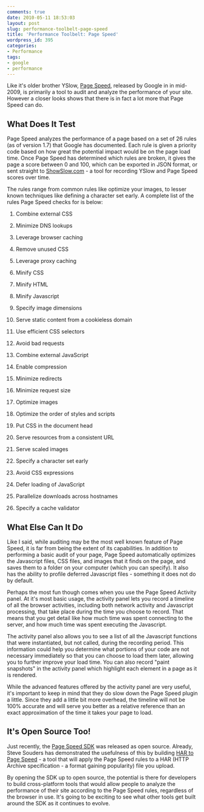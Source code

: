 ```yaml
---
comments: true
date: 2010-05-11 18:53:03
layout: post
slug: performance-toolbelt-page-speed
title: 'Performance Toolbelt: Page Speed'
wordpress_id: 395
categories:
- Performance
tags:
- google
- performance
---
```


Like it's older brother YSlow, [Page Speed](http://code.google.com/speed/page-speed/), released by Google in in mid-2009, is primarily a tool to audit and analyze the performance of your site. However a closer looks shows that there is in fact a lot more that Page Speed can do.


## What Does It Test


Page Speed analyzes the performance of a page based on a set of 26 rules (as of version 1.7) that Google has documented. Each rule is given a priority code based on how great the potential impact would be on the page load time. Once Page Speed has determined which rules are broken, it gives the page a score between 0 and 100, which can be exported in JSON format, or sent straight to [ShowSlow.com](http://www.showslow.com/) - a tool for recording YSlow and Page Speed scores over time.

The rules range from common rules like optimize your images, to lesser known techniques like defining a character set early. A complete list of the rules Page Speed checks for is below:



	
  1. Combine external CSS

	
  2. Minimize DNS lookups

	
  3. Leverage browser caching

	
  4. Remove unused CSS

	
  5. Leverage proxy caching

	
  6. Minify CSS

	
  7. Minify HTML

	
  8. Minify Javascript

	
  9. Specify image dimensions

	
  10. Serve static content from a cookieless domain

	
  11. Use efficient CSS selectors

	
  12. Avoid bad requests

	
  13. Combine external JavaScript

	
  14. Enable compression

	
  15. Minimize redirects

	
  16. Minimize request size

	
  17. Optimize images

	
  18. Optimize the order of styles and scripts

	
  19. Put CSS in the document head

	
  20. Serve resources from a consistent URL

	
  21. Serve scaled images

	
  22. Specify a character set early

	
  23. Avoid CSS expressions

	
  24. Defer loading of JavaScript

	
  25. Parallelize downloads across hostnames

	
  26. Specify a cache validator




## What Else Can It Do


Like I said, while auditing may be the most well known feature of Page Speed, it is far from being the extent of its capabilities. In addition to performing a basic audit of your page, Page Speed automatically optimizes the Javascript files, CSS files, and images that it finds on the page, and saves them to a folder on your computer (which you can specify). It also has the ability to profile deferred Javascript files - something it does not do by default.

Perhaps the most fun though comes when you use the Page Speed Activity panel. At it's most basic usage, the activity panel lets you record a timeline of all the browser activities, including both network activity and Javascript processing, that take place during the time you choose to record. That means that you get detail like how much time was spent connecting to the server, and how much time was spent executing the Javascript.

The activity panel also allows you to see a list of all the Javascript functions that were instantiated, but not called, during the recording period. This information could help you determine what portions of your code are not necessary immediately so that you can choose to load them later, allowing you to further improve your load time. You can also record "paint snapshots" in the activity panel which highlight each element in a page as it is rendered.

While the advanced features offered by the activity panel are very useful, it's important to keep in mind that they do slow down the Page Speed plugin a little. Since they add a little bit more overhead, the timeline will not be 100% accurate and will serve you better as a relative reference than an exact approximation of the time it takes your page to load.


## It's Open Source Too!


Just recently, the [Page Speed SDK](http://code.google.com/p/page-speed/wiki/DownloadPageSpeed?tm=2) was released as open source. Already, Steve Souders has demonstrated the usefulness of this by building [HAR to Page Speed](http://www.stevesouders.com/blog/2010/05/01/har-to-page-speed/) - a tool that will apply the Page Speed rules to a HAR (HTTP Archive specification - a format gaining popularity) file you upload.

By opening the SDK up to open source, the potential is there for developers to build cross-platform tools that would allow people to analyze the performance of their site according to the Page Speed rules, regardless of the browser in use. It's going to be exciting to see what other tools get built around the SDK as it continues to evolve.
